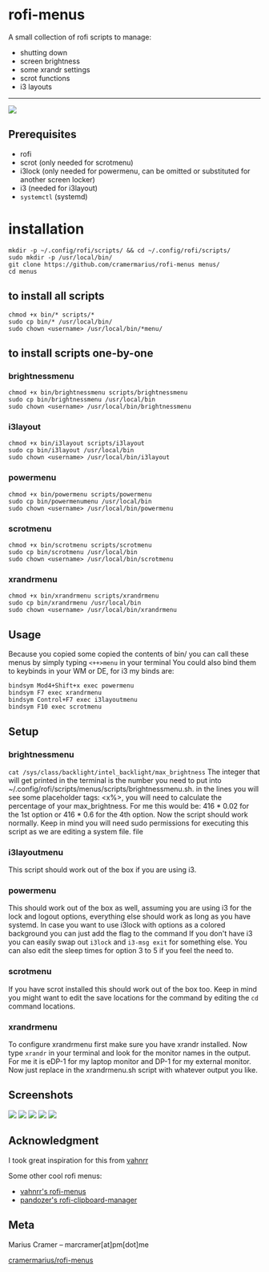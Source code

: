 # rofi-menus
A small collection of rofi scripts to manage:
* shutting down
* screen brightness
* some xrandr settings
* scrot functions
* i3 layouts
---
![](screens/header.png)

## Prerequisites
* rofi
* scrot (only needed for scrotmenu)
* i3lock (only needed for powermenu, can be omitted or substituted for another screen locker)
* i3 (needed for i3layout)
* `systemctl` (systemd)

# installation
```
mkdir -p ~/.config/rofi/scripts/ && cd ~/.config/rofi/scripts/
sudo mkdir -p /usr/local/bin/
git clone https://github.com/cramermarius/rofi-menus menus/
cd menus
```

## to install all scripts
```
chmod +x bin/* scripts/*
sudo cp bin/* /usr/local/bin/
sudo chown <username> /usr/local/bin/*menu/
```

## to install scripts one-by-one
### brightnessmenu
```
chmod +x bin/brightnessmenu scripts/brightnessmenu
sudo cp bin/brightnessmenu /usr/local/bin
sudo chown <username> /usr/local/bin/brightnessmenu
```

### i3layout
```
chmod +x bin/i3layout scripts/i3layout
sudo cp bin/i3layout /usr/local/bin
sudo chown <username> /usr/local/bin/i3layout
```

### powermenu
```
chmod +x bin/powermenu scripts/powermenu
sudo cp bin/powermenumenu /usr/local/bin
sudo chown <username> /usr/local/bin/powermenu
```

### scrotmenu
```
chmod +x bin/scrotmenu scripts/scrotmenu
sudo cp bin/scrotmenu /usr/local/bin
sudo chown <username> /usr/local/bin/scrotmenu
```

### xrandrmenu
```
chmod +x bin/xrandrmenu scripts/xrandrmenu
sudo cp bin/xrandrmenu /usr/local/bin
sudo chown <username> /usr/local/bin/xrandrmenu
```

## Usage
Because you copied some copied the contents of bin/ you can call these menus by simply
typing `<++>menu` in your terminal
You could also bind them to keybinds in your WM or DE, for i3 my binds are:

```
bindsym Mod4+Shift+x exec powermenu
bindsym F7 exec xrandrmenu
bindsym Control+F7 exec i3layoutmenu
bindsym F10 exec scrotmenu
```
## Setup
### brightnessmenu
```cat /sys/class/backlight/intel_backlight/max_brightness```
The integer that will get printed in the terminal is the number you need to put into
~/.config/rofi/scripts/menus/scripts/brightnessmenu.sh. in the lines you will see some
placeholder tags: <x%>, you will need to calculate the percentage of your max_brightness.
For me this would be: 416 * 0.02 for the 1st option or 416 * 0.6 for the 4th option. Now
the script should work normally. Keep in mind you will need sudo permissions for executing
this script as we are editing a system file.
file
### i3layoutmenu
This script should work out of the box if you are using i3.

### powermenu
This should work out of the box as well, assuming you are using i3 for the lock and logout
options, everything else should work as long as you have systemd. In case you want to use
i3lock with options as a colored background you can just add the flag to the command If
you don't have i3 you can easily swap out `i3lock` and `i3-msg exit` for something else.
You can also edit the sleep times for option 3 to 5 if you feel the need to.

### scrotmenu
If you have scrot installed this should work out of the box too. Keep in mind you
might want to edit the save locations for the command by editing the `cd` command
locations. 

### xrandrmenu
To configure xrandrmenu first make sure you have xrandr installed. Now type `xrandr` in
your terminal and look for the monitor names in the output. For me it is eDP-1 for my
laptop monitor and DP-1 for my external monitor. Now just replace <monitor0> in the
xrandrmenu.sh script with whatever output you like.

## Screenshots
![](screens/brightnessmenu.png)
![](screens/i3layoutmenu.png)
![](screens/powermenu.png)
![](screens/scrotmenu.png)
![](screens/xrandrmenu.png)

## Acknowledgment
I took great inspiration for this from [vahnrr](gitlab.com/vahnrr/rofi-menus)

Some other cool rofi menus:
* [vahnrr's rofi-menus](gitlab.com/vahnrr/rofi-menus)
* [pandozer's rofi-clipboard-manager](bitbucket.org/pandozer/rofi-clipboard-manager)

## Meta
Marius Cramer – marcramer[at]pm[dot]me

[cramermarius/rofi-menus](github.com/cramermarius/rofi-menus)
